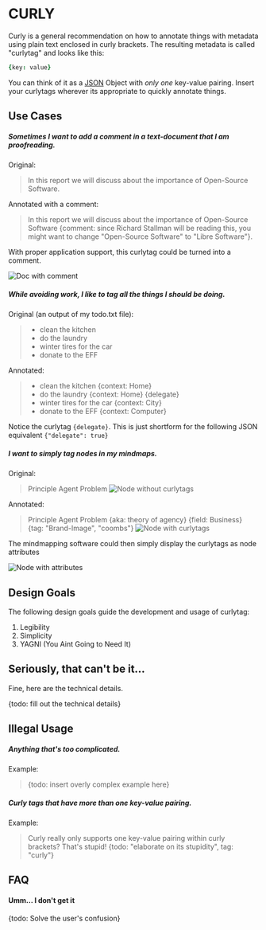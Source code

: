 # CURLY

Curly is a general recommendation on how to annotate things with metadata using plain text enclosed in curly brackets. The resulting metadata is called "curlytag" and looks like this:

```cson
{key: value}

```

You can think of it as a [JSON](http://json.org/) Object with *only one* key-value pairing. Insert your curlytags wherever its appropriate to quickly annotate things.

## Use Cases

##### Sometimes I want to add a comment in a text-document that I am proofreading.

Original:

> In this report we will discuss about the importance of Open-Source Software.

Annotated with a comment:

> In this report we will discuss about the importance of Open-Source Software {comment: since Richard Stallman will be reading this, you might want to change "Open-Source Software" to "Libre Software"}.

With proper application support, this curlytag could be turned into a comment.

![Doc with comment](https://cip.li/res/curly_oss_comment.png)

##### While avoiding work, I like to tag all the things I should be doing.

Original (an output of my todo.txt file):

> - clean the kitchen
> - do the laundry
> - winter tires for the car
> - donate to the EFF

Annotated:

> - clean the kitchen {context: Home}
> - do the laundry {context: Home} {delegate}
> - winter tires for the car {context: City}
> - donate to the EFF {context: Computer}

Notice the curlytag `{delegate}`. This is just shortform for the following JSON equivalent `{"delegate": true}`

##### I want to simply tag nodes in my mindmaps.

Original: 
> Principle Agent Problem
![Node without curlytags]()

Annotated:
> Principle Agent Problem {aka: theory of agency} {field: Business} {tag: "Brand-Image", "coombs"}
![Node with curlytags]()

The mindmapping software could then simply display the curlytags as node attributes

![Node with attributes]()

## Design Goals

The following design goals guide the development and usage of curlytag:

1. Legibility
2. Simplicity
3. YAGNI (You Aint Going to Need It)

## Seriously, that can't be it...

Fine, here are the technical details.

{todo: fill out the technical details}

## Illegal Usage

##### Anything that's too complicated.

Example:

> {todo: insert overly complex example here}

##### Curly tags that have *more than one* key-value pairing.

Example:

> Curly really only supports one key-value pairing within curly brackets? That's stupid! {todo: "elaborate on its stupidity", tag: "curly"}

## FAQ

#### Umm... I don't get it

{todo: Solve the user's confusion}
